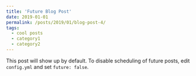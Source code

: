 ```yaml
---
title: 'Future Blog Post'
date: 2019-01-01
permalink: /posts/2019/01/blog-post-4/
tags:
  - cool posts
  - category1
  - category2
---
```


This post will show up by default. To disable scheduling of future posts, edit `config.yml` and set `future: false`. 
